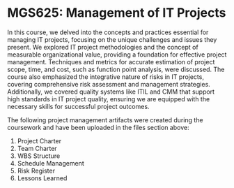 # MGS625: Management of IT Projects

In this course, we delved into the concepts and practices essential for managing IT projects, focusing on the unique challenges and issues they present. We explored IT project methodologies and the concept of measurable organizational value, providing a foundation for effective project management. Techniques and metrics for accurate estimation of project scope, time, and cost, such as function point analysis, were discussed. The course also emphasized the integrative nature of risks in IT projects, covering comprehensive risk assessment and management strategies. Additionally, we covered quality systems like ITIL and CMM that support high standards in IT project quality, ensuring we are equipped with the necessary skills for successful project outcomes.

The following project management artifacts were created during the coursework and have been uploaded in the files section above:

1. Project Charter
2. Team Charter
3. WBS Structure
4. Schedule Management
5. Risk Register
6. Lessons Learned
